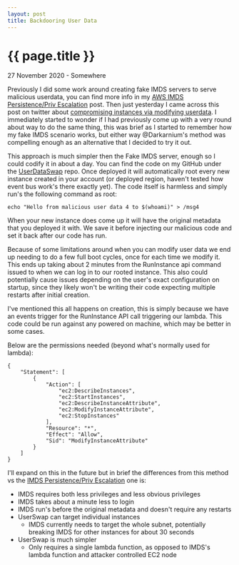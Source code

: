 ```yaml
---
layout: post
title: Backdooring User Data
---
```


{{ page.title }}
================

<p class="meta">27 November 2020 - Somewhere</p>

Previously I did some work around creating fake IMDS servers to serve malicious userdata, you can find more info in my [AWS IMDS Persistence/Priv Escalation](https://blog.ryanjarv.sh/2020/10/19/imds-persistence.html) post. Then just yesterday I came across this post on twitter about [compromising instances via modifying userdata](https://twitter.com/Darkarnium/status/1065600704134475776?s=20). I immediately started to wonder if I had previously come up with a very round about way to do the same thing, this was brief as I started to remember how my fake IMDS scenario works, but either way @Darkarnium's method was compelling enough as an alternative that I decided to try it out.

This approach is much simpler then the Fake IMDS server, enough so I could codify it in about a day. You can find the code on my GitHub under the [UserDataSwap](https://github.com/RyanJarv/UserDataSwap) repo. Once deployed it will automatically root every new instance created in your account (or deployed region, haven't tested how event bus work's there exactly yet). The code itself is harmless and simply run's the following command as root:

```
echo "Hello from malicious user data 4 to $(whoami)" > /msg4
```

When your new instance does come up it will have the original metadata that you deployed it with. We save it before injecting our malicious code and set it back after our code has run.

Because of some limitations around when you can modify user data we end up needing to do a few full boot cycles, once for each time we modify it. This ends up taking about 2 minutes from the RunInstance api command issued to when we can log in to our rooted instance. This also could potentially cause issues depending on the user's exact configuration on startup, since they likely won't be writing their code expecting multiple restarts after initial creation.

I've mentioned this all happens on creation, this is simply because we have an events trigger for the RunInstance API call triggering our lambda. This code could be run against any powered on machine, which may be better in some cases.

Below are the permissions needed (beyond what's normally used for lambda):

```
{
    "Statement": [
        {
            "Action": [
                "ec2:DescribeInstances",
                "ec2:StartInstances",
                "ec2:DescribeInstanceAttribute",
                "ec2:ModifyInstanceAttribute",
                "ec2:StopInstances"
            ],
            "Resource": "*",
            "Effect": "Allow",
            "Sid": "ModifyInstanceAttribute"
        }
    ]
}
```

I'll expand on this in the future but in brief the differences from this method vs the [IMDS Persistence/Priv Escalation](https://blog.ryanjarv.sh/2020/10/19/imds-persistence.html) one is:
* IMDS requires both less privileges and less obvious privileges
* IMDS takes about a minute less to login
* IMDS run's before the original metadata and doesn't require any restarts  
* UserSwap can target individual instances
  * IMDS currently needs to target the whole subnet, potentially breaking IMDS for other instances for about 30 seconds
* UserSwap is much simpler
  * Only requires a single lambda function, as opposed to IMDS's lambda function and attacker controlled EC2 node
